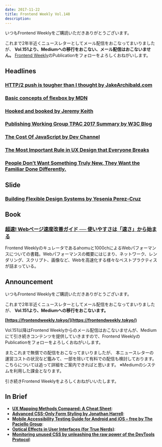 ```yaml
---
date: 2017-11-22
title: Frontend Weekly Vol.148
description: 
---
```


いつもFrontend Weeklyをご購読いただきありがとうございます。

これまで2年半近くニュースレターとしてメール配信をおこなってまいりましたが、
**Vol.151より、Mediumへの移行をおこない、メール配信はおこないません。**
[Frontend Weekly](https://frontendweekly.tokyo/)のPublicationをフォローをよろしくおねがいします。

## Headlines

### [HTTP/2 push is tougher than I thought by JakeArchibald.com](https://jakearchibald.com/2017/h2-push-tougher-than-i-thought/)


### [Basic concepts of flexbox by MDN](https://developer.mozilla.org/en-US/docs/Web/CSS/CSS_Flexible_Box_Layout/Basic_Concepts_of_Flexbox)


### [Hooked and booked by Jeremy Keith](https://medium.com/@adactio/hooked-and-booked-ee1fe4b2964a)


### [Publishing Working Group TPAC 2017 Summary by W3C Blog](https://www.w3.org/blog/2017/11/publishing-working-group-tpac-2017-summary/)


### [The Cost Of JavaScript by Dev Channel](https://medium.com/dev-channel/the-cost-of-javascript-84009f51e99e)


### [The Most Important Rule in UX Design that Everyone Breaks](https://blog.prototypr.io/the-most-important-rule-in-ux-design-that-everyone-breaks-1c1cb188931)


### [People Don’t Want Something Truly New, They Want the Familiar Done Differently.](https://blog.startuppulse.net/people-dont-want-something-truly-new-they-want-the-familiar-done-differently-f6e73da649a4)

## Slide

### [Building Flexible Design Systems by Yesenia Perez-Cruz](https://speakerdeck.com/yeseniaperezcruz/building-flexible-design-systems)

## Book

### [超速! Webページ速度改善ガイド ── 使いやすさは「速さ」から始まる](http://amzn.to/2iVvU02)

Frontend Weeklyのキュレータであるahomuと1000chによるWebパフォーマンスについての書籍。Webパフォーマンスの概要にはじまり、ネットワーク、レンダリング、スクリプト、画像など、Webを高速化する様々なベストプラクティスが詰まっている。

## Announcement

いつもFrontend Weeklyをご購読いただきありがとうございます。

これまで2年半近くニュースレターとしてメール配信をおこなってまいりましたが、
**Vol.151より、Mediumへの移行をおこないます。**

**[https://frontendweekly.tokyo/](https://frontendweekly.tokyo/)**

Vol.151以降はFrontend Weeklyからのメール配信はおこないませんが、Mediumにて引き続きコンテンツを提供していきますので、Frontend WeeklyのPublicationをフォローをよろしくおねがいします。

またこれまで無償での配信をおこなってまいりましたが、
本ニュースレターの運営コストの状況など鑑みて、一部を除いて有料での配信も検討しております。
こちらについては追って詳細をご案内できればと思います。
※Mediumのシステムを利用した課金となります。

引き続きFrontend Weeklyをよろしくおねがいいたします。

## In Brief

- [**UX Mapping Methods Compared: A Cheat Sheet**](https://www.nngroup.com/articles/ux-mapping-cheat-sheet/):
- [**Advanced CSS-Only Form Styling by Jonathan Harrell**](https://jonathan-harrell.com/advanced-css-form-styling/):
- [**Mobile Accessibility Testing Guide for Android and iOS – free by The Paciello Group**](https://developer.paciellogroup.com/blog/2017/11/mobile-accessibility-testing-guide-for-android-and-ios-free/):
- [**Optical Effects in User Interfaces (for True Nerds)**](https://medium.muz.li/optical-effects-9fca82b4cd9a):
- [**Monitoring unused CSS by unleashing the raw power of the DevTools Protocol**](http://blog.cowchimp.com/monitoring-unused-css-by-unleashing-the-devtools-protocol/):
